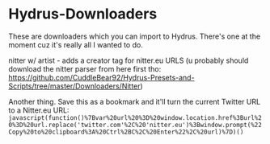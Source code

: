 # Hydrus-Downloaders

These are downloaders which you can import to Hydrus. There's one at the moment cuz it's really all I wanted to do.

nitter w/ artist - adds a creator tag for nitter.eu URLS (u probably should download the nitter parser from here first tho: https://github.com/CuddleBear92/Hydrus-Presets-and-Scripts/tree/master/Downloaders/Nitter)

Another thing. Save this as a bookmark and it'll turn the current Twitter URL to a Nitter.eu URL:
`javascript(function()%7Bvar%20url%20%3D%20window.location.href%3Burl%20%3D%20url.replace('twitter.com'%2C%20'nitter.eu')%3Bwindow.prompt(%22Copy%20to%20clipboard%3A%20Ctrl%2BC%2C%20Enter%22%2C%20url)%7D)()`
